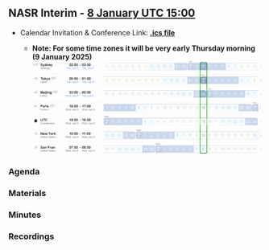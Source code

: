 ## NASR Interim - [8 January UTC 15:00](https://www.worldtimebuddy.com/?qm=1&lid=100,5391959,5128581,2988507,1816670,1850147&h=100&date=2025-1-8&sln=15-16&hf=1)
- Calendar Invitation & Conference Link: **[.ics file](./Material/NASR-08012025.ics)** 

    - **Note: For some time zones it will be very early Thursday morning (9 January 2025)** 
    ![image Meeting Time Zone](./Material/NASR-08012025-TZ.png)

### Agenda

### Materials

### Minutes

### Recordings



